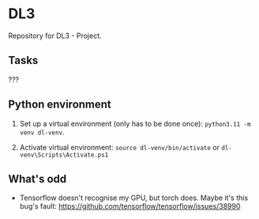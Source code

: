 # DL3
Repository for DL3 - Project.

## Tasks
???

## Python environment
1. Set up a virtual environment (only has to be done once): `python3.11 -m venv dl-venv`.

2. Activate virtual environment: `source dl-venv/bin/activate` or `dl-venv\Scripts\Activate.ps1`

## What's odd
- Tensorflow doesn't recognise my GPU, but torch does. Maybe it's this bug's fault: https://github.com/tensorflow/tensorflow/issues/38990